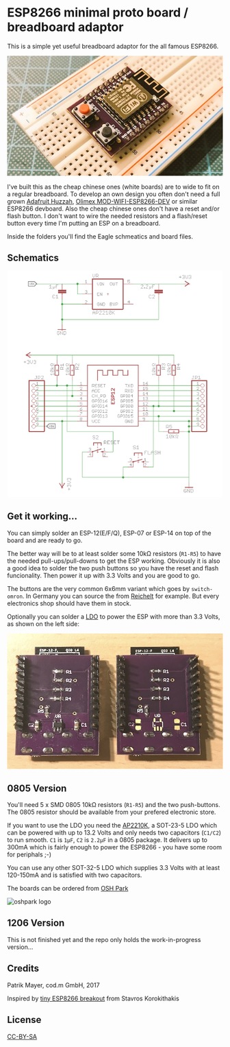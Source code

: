 # ESP8266 minimal proto board / breadboard adaptor

This is a simple yet useful breadboard adaptor for the all famous ESP8266.

![esp8266 proto board on breadboard](esp8266-proto-on-breadboard.jpg)

I've built this as the cheap chinese ones (white boards) are to wide to fit on a regular breadboard. To develop an own design you often don't need a full grown [Adafruit Huzzah](https://www.adafruit.com/product/2471), [Olimex MOD-WIFI-ESP8266-DEV](https://www.olimex.com/Products/IoT/MOD-WIFI-ESP8266-DEV/open-source-hardware) or similar ESP8266 devboard. Also the cheap chinese ones don't have a reset and/or flash button. I don't want to wire the needed resistors and a flash/reset button every time I'm putting an ESP on a breadboard.

Inside the folders you'll find the Eagle schmeatics and board files.

## Schematics
![esp8266 proto schematics](esp8266-proto-schematics.png)

## Get it working...
You can simply solder an ESP-12(E/F/Q), ESP-07 or ESP-14 on top of the board and are ready to go. 


The better way will be to at least solder some 10kΩ resistors (`R1-R5`) to have the needed pull-ups/pull-downs to get the ESP working. Obviously it is also a good idea to solder the two push buttons so you have the reset and flash funcionality. Then power it up with 3.3 Volts and you are good to go.

The buttons are the very common 6x6mm variant which goes by `switch-omron`. In Germany you can source the from [Reichelt](https://www.reichelt.de/Kurzhubtaster/TASTER-9302/3/index.html?ACTION=3&LA=2&ARTICLE=44579&GROUPID=7587&artnr=TASTER+9302&SEARCH=%252A) for example. But every electronics shop should have them in stock.

Optionally you can solder a [LDO](https://en.wikipedia.org/wiki/Low-dropout_regulator) to power the ESP with more than 3.3 Volts, as shown on the left side:

![esp8266 proto with and without ldo](esp8266-proto-bottom-ldo.jpg)

## 0805 Version

You'll need 5 x SMD 0805 10kΩ resistors (`R1-R5`) and the two push-buttons. The 0805 resistor should be available from your prefered electronic store.

If you want to use the LDO you need the [AP2210K](https://www.diodes.com/assets/Datasheets/AP2210.pdf), a SOT-23-5 LDO which can be powered with up to 13.2 Volts and only needs two capacitors (`C1/C2`) to run smooth. `C1` is `1µF`, `C2` is `2.2µF` in a 0805 package. It delivers up to 300mA which is fairly enough to power the ESP8266 - you have some room for periphals ;-)

You can use any other SOT-32-5 LDO which supplies 3.3 Volts with at least 120-150mA and is satisfied with two capacitors.

The boards can be ordered from [OSH Park](https://oshpark.com/shared_projects/uqfHarcP)

![oshpark logo](https://oshpark.com/assets/badge-5b7ec47045b78aef6eb9d83b3bac6b1920de805e9a0c227658eac6e19a045b9c.png)

## 1206 Version
This is not finished yet and the repo only holds the work-in-progress version...

## Credits
Patrik Mayer, cod.m GmbH, 2017

Inspired by [tiny ESP8266 breakout](https://github.com/skorokithakis/tiny-ESP8266-breakout) from Stavros Korokithakis

## License
[CC-BY-SA](https://creativecommons.org/licenses/by-sa/3.0/) 

